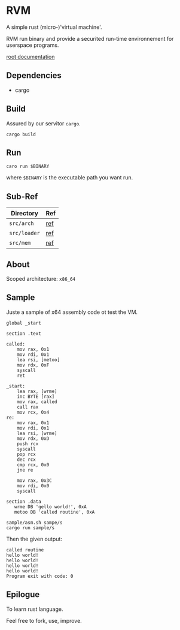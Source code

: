 # RVM

A simple rust (micro-)'virtual machine'.

RVM run binary and provide a securited run-time environnement for userspace programs.

[root documentation](doc/root.md)

## Dependencies

* cargo

## Build

Assured by our servitor `cargo`.

`cargo build`

## Run

`caro run $BINARY`

where `$BINARY` is the executable path you want run.

## Sub-Ref

| Directory     | Ref                   |
|---------------|-----------------------|
| `src/arch`    | [ref](src/arch)       |
| `src/loader`  | [ref](src/loader)     |
| `src/mem`     | [ref](src/mem)        |

## About

Scoped architecture: `x86_64`

## Sample

Juste a sample of x64 assembly code ot test the VM.

```assembly
global _start

section .text

called:
    mov rax, 0x1
    mov rdi, 0x1
    lea rsi, [metoo]
    mov rdx, 0xF
    syscall
    ret

_start:
    lea rax, [wrme]
    inc BYTE [rax]
    mov rax, called
    call rax
    mov rcx, 0x4
re:
    mov rax, 0x1
    mov rdi, 0x1
    lea rsi, [wrme]
    mov rdx, 0xD
    push rcx
    syscall
    pop rcx
    dec rcx
    cmp rcx, 0x0
    jne re

    mov rax, 0x3C
    mov rdi, 0x0
    syscall

section .data
   wrme DB 'gello world!', 0xA
   metoo DB 'called routine', 0xA
```

```shell
sample/asm.sh sampe/s
cargo run sample/s
```

Then the given output:

```
called routine
hello world!
hello world!
hello world!
hello world!
Program exit with code: 0
```

## Epilogue

To learn rust language.

Feel free to fork, use, improve.